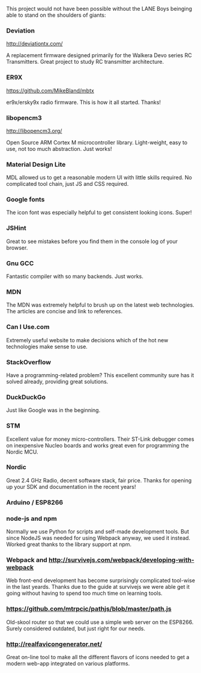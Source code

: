 This project would not have been possible without the LANE Boys beinging able to stand on the shoulders of giants:


### Deviation

http://deviationtx.com/

A replacement firmware designed primarily for the Walkera Devo series RC Transmitters. Great project to study RC transmitter architecture.


### ER9X

https://github.com/MikeBland/mbtx

er9x/ersky9x radio firmware. This is how it all started. Thanks!


### libopencm3

http://libopencm3.org/

Open Source ARM Cortex M microcontroller library. Light-weight, easy to use, not too much abstraction. Just works!


### Material Design Lite

MDL allowed us to get a reasonable modern UI with little skills required. No complicated tool chain, just JS and CSS required.


### Google fonts

The icon font was especially helpful to get consistent looking icons. Super!


### JSHint

Great to see mistakes before you find them in the console log of your browser.


### Gnu GCC

Fantastic compiler with so many backends. Just works.


### MDN

The MDN was extremely helpful to brush up on the latest web technologies. The articles are concise and link to references.


### Can I Use.com

Extremely useful website to make decisions which of the hot new technologies make sense to use.


### StackOverflow

Have a programming-related problem? This excellent community sure has it solved already, providing great solutions.

### DuckDuckGo

Just like Google was in the beginning.


### STM

Excellent value for money micro-controllers. Their ST-Link debugger comes on inexpensive Nucleo boards and works great even for programming the Nordic MCU.


### Nordic

Great 2.4 GHz Radio, decent software stack, fair price. Thanks for opening up your SDK and documentation in the recent years!


### Arduino / ESP8266

### node-js and npm

Normally we use Python for scripts and self-made development tools. But since NodeJS was needed for using Webpack anyway, we used it instead. Worked great thanks to the library support at npm.


### Webpack and http://survivejs.com/webpack/developing-with-webpack

Web front-end development has become surprisingly complicated tool-wise in the last yeards. Thanks due to the guide at survivejs we were able get it going without having to spend too much time on learning tools.


### https://github.com/mtrpcic/pathjs/blob/master/path.js

Old-skool router so that we could use a simple web server on the ESP8266. Surely considered outdated, but just right for our needs.


### http://realfavicongenerator.net/

Great on-line tool to make all the different flavors of icons needed to get a modern web-app integrated on various platforms.
